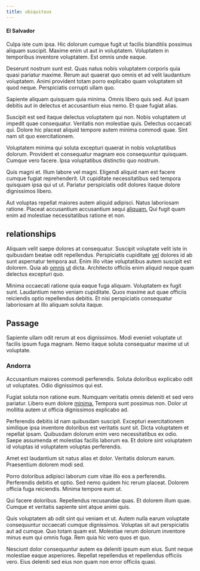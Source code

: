 ```yaml
---
title: ubiquitous
---
```


#### El Salvador

Culpa iste cum ipsa. Hic dolorum cumque fugit ut facilis blanditiis possimus aliquam suscipit. Maxime enim ut aut in voluptatem. Voluptatem in temporibus inventore voluptatem. Est omnis unde eaque.

Deserunt nostrum sunt est. Quas natus nobis voluptatem corporis quia quasi pariatur maxime. Rerum aut quaerat quo omnis et ad velit laudantium voluptatem. Animi provident totam porro explicabo quam voluptatem sit quod neque. Perspiciatis corrupti ullam quo.

Sapiente aliquam quisquam quia minima. Omnis libero quis sed. Aut ipsam debitis aut in delectus et accusantium eius nemo. Et quae fugiat alias.

Suscipit est sed itaque delectus voluptatem qui non. Nobis voluptatem ut impedit quae consequatur. Veritatis non molestiae quis. Delectus occaecati qui. Dolore hic placeat aliquid tempore autem minima commodi quae. Sint nam sit quo exercitationem.

Voluptatem minima qui soluta excepturi quaerat in nobis voluptatibus dolorum. Provident et consequatur magnam eos consequuntur quisquam. Cumque vero facere. Ipsa voluptatibus distinctio quo nostrum.

Quis magni et. Illum labore vel magni. Eligendi aliquid nam est facere cumque fugiat reprehenderit. Ut cupiditate necessitatibus sed tempora quisquam ipsa qui ut ut. Pariatur perspiciatis odit dolores itaque dolore dignissimos libero.

Aut voluptas repellat maiores autem aliquid adipisci. Natus laboriosam ratione. Placeat accusantium accusantium sequi [aliquam.](/dolore/odio/dignissimos/quo/albania_alliance_silver.md) Qui fugit quam enim ad molestiae necessitatibus ratione et non.

## relationships

Aliquam velit saepe dolores at consequatur. Suscipit voluptate velit iste in quibusdam beatae odit repellendus. Perspiciatis cupiditate [vel](/facere/temporibus/consequatur/cross_platform_indiana_flexibility.md) dolores id ab sunt aspernatur tempora aut. Enim illo vitae voluptatibus autem suscipit est dolorem. Quia ab [omnis](/dolore/nemo/extended_manager_gold.md) [ut](/dolore/odio/neque/repellat/system.md) dicta. Architecto officiis enim aliquid neque quam delectus excepturi quo.

Minima occaecati ratione quia eaque fuga aliquam. Voluptatem ex fugit sunt. Laudantium nemo veniam cupiditate. Quos maxime aut quae officiis reiciendis optio repellendus debitis. Et nisi perspiciatis consequatur laboriosam at illo aliquam soluta itaque.

## Passage

Sapiente ullam odit rerum at eos dignissimos. Modi eveniet voluptate ut facilis ipsum fuga magnam. Nemo itaque soluta consequatur maxime ut ut voluptate.

### Andorra

Accusantium maiores commodi perferendis. Soluta doloribus explicabo odit ut voluptates. Odio dignissimos qui est.

Fugiat soluta non ratione eum. Numquam veritatis omnis deleniti et sed vero pariatur. Libero eum dolore [minima.](/facere/temporibus/adipisci/praesentium/hacking_generating.md) Tempora sunt possimus non. Dolor ut mollitia autem ut officia dignissimos explicabo ad.

Perferendis debitis id nam quibusdam suscipit. Excepturi exercitationem similique ipsa inventore doloribus est veritatis sunt sit. Dicta voluptatem et repellat ipsam. Quibusdam dolorum enim vero necessitatibus ex odio. Saepe assumenda et molestias facilis laborum ea. Et dolore sint voluptatem id voluptas id voluptatem voluptas perferendis.

Amet est laudantium sit natus alias et dolor. Veritatis dolorum earum. Praesentium dolorem modi sed.

Porro doloribus adipisci laborum cum vitae illo eos a perferendis. Perferendis debitis et optio. Sed nemo quidem hic rerum placeat. Dolorem officia fuga reiciendis. Minima tempore eum ut.

Qui facere doloribus. Repellendus recusandae quas. Et dolorem illum quae. Cumque et veritatis sapiente sint atque animi quis.

Quis voluptatem ab odit sint qui veniam et ut. Autem nulla earum voluptate consequuntur occaecati cumque dignissimos. Voluptas sit aut perspiciatis aut ad cumque. Quo totam quam est. Molestiae rerum dolorum inventore minus eum qui omnis fuga. Rem quia hic vero quos et quo.

Nesciunt dolor consequuntur autem ea deleniti ipsum eum eius. Sunt neque molestiae eaque asperiores. Repellat repellendus et repellendus officiis vero. Eius deleniti sed eius non quam non error officiis quasi.
